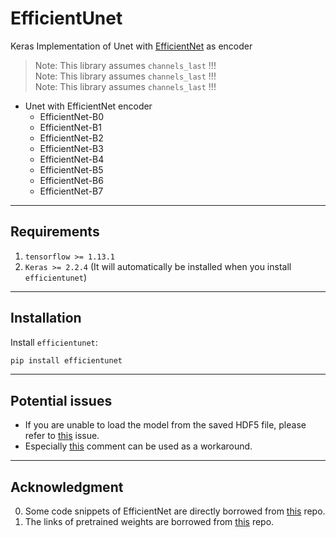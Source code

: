 # EfficientUnet
Keras Implementation of Unet with [EfficientNet](https://arxiv.org/abs/1905.11946) as encoder

> Note: This library assumes `channels_last` !!!  
> Note: This library assumes `channels_last` !!!  
> Note: This library assumes `channels_last` !!!
- Unet with EfficientNet encoder
  - EfficientNet-B0
  - EfficientNet-B1
  - EfficientNet-B2
  - EfficientNet-B3
  - EfficientNet-B4
  - EfficientNet-B5
  - EfficientNet-B6
  - EfficientNet-B7
---
## Requirements
1. `tensorflow >= 1.13.1`
2. `Keras >= 2.2.4` (It will automatically be installed when you install `efficientunet`)

---
## Installation
Install `efficientunet`:

```bash
pip install efficientunet
```

---
## Potential issues
- If you are unable to load the model from the saved HDF5 file, please refer to 
[this](https://github.com/keras-team/keras/issues/3867) issue.  
- Especially [this](https://github.com/keras-team/keras/issues/3867#issuecomment-313336090) comment can be used as a workaround.

---
## Acknowledgment
0. Some code snippets of EfficientNet are directly borrowed from [this](https://github.com/mingxingtan/efficientnet) repo.
1. The links of pretrained weights are borrowed from [this](https://github.com/qubvel/efficientnet) repo.
